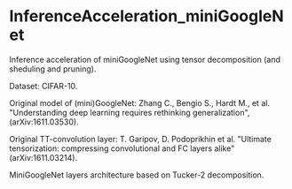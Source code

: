 # InferenceAcceleration_miniGoogleNet
Inference acceleration of miniGoogleNet using tensor decomposition (and sheduling and pruning).

Dataset: CIFAR-10.

Original model of (mini)GoogleNet: Zhang C., Bengio S., Hardt M., et al. "Understanding deep learning requires rethinking generalization", (arXiv:1611.03530).

Original TT-convolution layer: T. Garipov, D. Podoprikhin et al. "Ultimate tensorization: compressing convolutional and FC layers alike" (arXiv:1611.03214).

MiniGoogleNet layers architecture based on Tucker-2 decomposition. 
